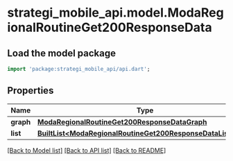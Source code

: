 # strategi_mobile_api.model.ModaRegionalRoutineGet200ResponseData

## Load the model package
```dart
import 'package:strategi_mobile_api/api.dart';
```

## Properties
Name | Type | Description | Notes
------------ | ------------- | ------------- | -------------
**graph** | [**ModaRegionalRoutineGet200ResponseDataGraph**](ModaRegionalRoutineGet200ResponseDataGraph.md) |  | [optional] 
**list** | [**BuiltList&lt;ModaRegionalRoutineGet200ResponseDataListInner&gt;**](ModaRegionalRoutineGet200ResponseDataListInner.md) |  | [optional] 

[[Back to Model list]](../README.md#documentation-for-models) [[Back to API list]](../README.md#documentation-for-api-endpoints) [[Back to README]](../README.md)


